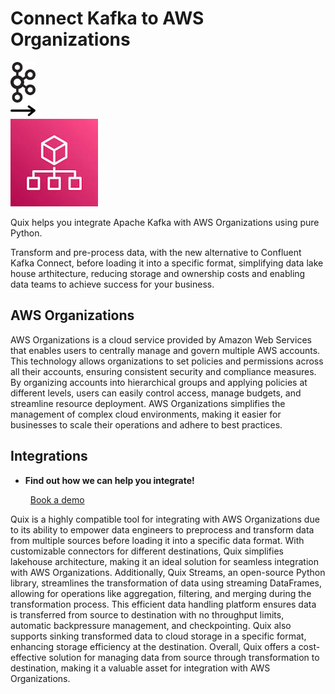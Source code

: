 # Connect Kafka to AWS Organizations

<div class="connect-images cards blog-grid-card" markdown>
<div>
<img src="../images/kafka_logo.png" width="40px" />
</div>
<div>
<img src="../images/arrow.svg" width="40px" />
</div>
<div>
<img src="./images/aws-organizations_1.jpg" />
</div>
</div>

Quix helps you integrate Apache Kafka with AWS Organizations using pure Python.

Transform and pre-process data, with the new alternative to Confluent Kafka Connect, before loading it into a specific format, simplifying data lake house arthitecture, reducing storage and ownership costs and enabling data teams to achieve success for your business.

## AWS Organizations

AWS Organizations is a cloud service provided by Amazon Web Services that enables users to centrally manage and govern multiple AWS accounts. This technology allows organizations to set policies and permissions across all their accounts, ensuring consistent security and compliance measures. By organizing accounts into hierarchical groups and applying policies at different levels, users can easily control access, manage budgets, and streamline resource deployment. AWS Organizations simplifies the management of complex cloud environments, making it easier for businesses to scale their operations and adhere to best practices.

## Integrations

<div class="grid cards" markdown>

- __Find out how we can help you integrate!__

    <a class="md-button md-button--primary" href="https://share.hsforms.com/1iW0TmZzKQMChk0lxd_tGiw4yjw2?__hstc=175542013.2303933fbd746c0ac86d9ccbe9bc9100.1728383268831.1729603416735.1729620918855.31&__hssc=175542013.1.1729620918855&__hsfp=2132701734" target="_blank" style="margin:.5rem;">Book a demo</a>

</div>


Quix is a highly compatible tool for integrating with AWS Organizations due to its ability to empower data engineers to preprocess and transform data from multiple sources before loading it into a specific data format. With customizable connectors for different destinations, Quix simplifies lakehouse architecture, making it an ideal solution for seamless integration with AWS Organizations. Additionally, Quix Streams, an open-source Python library, streamlines the transformation of data using streaming DataFrames, allowing for operations like aggregation, filtering, and merging during the transformation process. This efficient data handling platform ensures data is transferred from source to destination with no throughput limits, automatic backpressure management, and checkpointing. Quix also supports sinking transformed data to cloud storage in a specific format, enhancing storage efficiency at the destination. Overall, Quix offers a cost-effective solution for managing data from source through transformation to destination, making it a valuable asset for integration with AWS Organizations.


